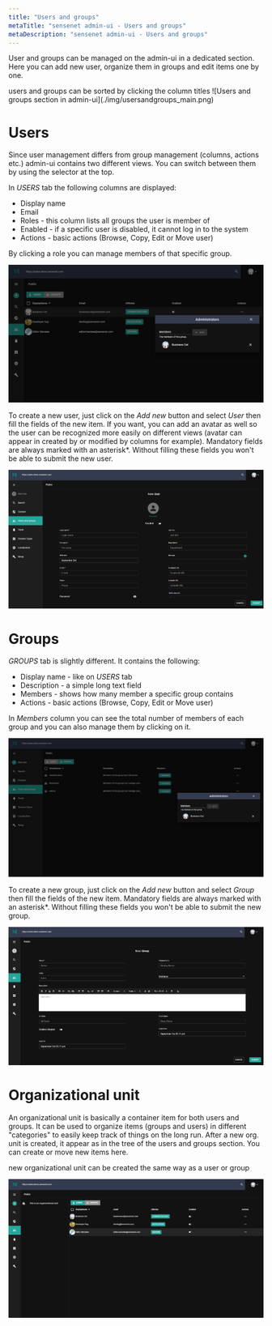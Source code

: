 ```yaml
---
title: "Users and groups"
metaTitle: "sensenet admin-ui - Users and groups"
metaDescription: "sensenet admin-ui - Users and groups"
---
```


User and groups can be managed on the admin-ui in a dedicated section. Here you can add new user, organize them in groups and edit items one by one.

<note>
users and groups can be sorted by clicking the column titles
</note>
![Users and groups section in admin-ui](./img/usersandgroups_main.png)

# Users

Since user management differs from group management (columns, actions etc.) admin-ui contains two different views. You can switch between them by using the selector at the top.

In *USERS* tab the following columns are displayed:

- Display name
- Email
- Roles - this column lists all groups the user is member of
- Enabled - if a specific user is disabled, it cannot log in to the system
- Actions - basic actions (Browse, Copy, Edit or Move user)

<note>
By clicking a role you can manage members of that specific group.
</note>

![Manage users](./img/userandgroups_users_manage.png)

To create a new user, just click on the *Add new* button and select *User* then fill the fields of the new item. If you want, you can add an avatar as well so the user can be recognized more easily on different views (avatar can appear in created by or modified by columns for example).
Mandatory fields are always marked with an asterisk*. Without filling these fields you won't be able to submit the new user.

![Add user](./img/usersandgroups_newuser.png)

# Groups

*GROUPS* tab is slightly different. It contains the following:

- Display name - like on *USERS* tab
- Description - a simple long text field
- Members - shows how many member a specific group contains
- Actions - basic actions (Browse, Copy, Edit or Move user)

In *Members* column you can see the total number of members of each group and you can also manage them by clicking on it.

![Manage groups](./img/userandgroups_groups_manage.png)

To create a new group, just click on the *Add new* button and select *Group* then fill the fields of the new item.
Mandatory fields are always marked with an asterisk*. Without filling these fields you won't be able to submit the new group.

![Add group](./img/usersandgroups_newgroup.png)

# Organizational unit

An organizational unit is basically a container item for both users and groups. It can be used to organize items (groups and users) in different "categories" to easily keep track of things on the long run. After a new org. unit is created, it appear as in the tree of the users and groups section. You can create or move new items here.

<note>
new organizational unit can be created the same way as a user or group
</note>

![Organizational unit](./img/usersandgroups_orgunit_tree.png)



